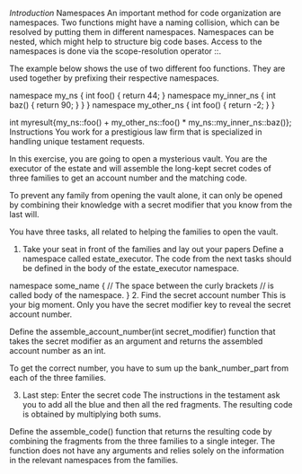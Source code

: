 *Introduction*
Namespaces
An important method for code organization are namespaces. Two functions might have a naming collision, which can be resolved by putting them in different namespaces. Namespaces can be nested, which might help to structure big code bases. Access to the namespaces is done via the scope-resolution operator ::.

The example below shows the use of two different foo functions. They are used together by prefixing their respective namespaces.

namespace my_ns {
    int foo() {
        return 44;
    }
    namespace my_inner_ns {
        int baz() {
            return 90;
        }
    }
}
namespace my_other_ns {
    int foo() {
        return -2;
    }
}

int myresult{my_ns::foo() + my_other_ns::foo() * my_ns::my_inner_ns::baz()};
Instructions
You work for a prestigious law firm that is specialized in handling unique testament requests.

In this exercise, you are going to open a mysterious vault. You are the executor of the estate and will assemble the long-kept secret codes of three families to get an account number and the matching code.

To prevent any family from opening the vault alone, it can only be opened by combining their knowledge with a secret modifier that you know from the last will.

You have three tasks, all related to helping the families to open the vault.

1. Take your seat in front of the families and lay out your papers
Define a namespace called estate_executor. The code from the next tasks should be defined in the body of the estate_executor namespace.

namespace some_name {
    // The space between the curly brackets
    // is called body of the  namespace.
}
2. Find the secret account number
This is your big moment. Only you have the secret modifier key to reveal the secret account number.

Define the assemble_account_number(int secret_modifier) function that takes the secret modifier as an argument and returns the assembled account number as an int.

To get the correct number, you have to sum up the bank_number_part from each of the three families.

3. Last step: Enter the secret code
The instructions in the testament ask you to add all the blue and then all the red fragments. The resulting code is obtained by multiplying both sums.

Define the assemble_code() function that returns the resulting code by combining the fragments from the three families to a single integer. The function does not have any arguments and relies solely on the information in the relevant namespaces from the families.
